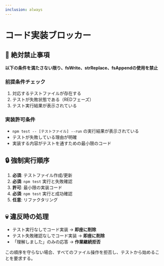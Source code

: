 ```yaml
---
inclusion: always
---
```


# コード実装ブロッカー

## 🚫 絶対禁止事項
**以下の条件を満たさない限り、fsWrite、strReplace、fsAppendの使用を禁止**

### 前提条件チェック
1. 対応するテストファイルが存在する
2. テストが失敗状態である（REDフェーズ）
3. テスト実行結果が表示されている

### 実装許可条件
- `npm test -- [テストファイル] --run` の実行結果が表示されている
- テストが失敗している理由が明確
- 実装する内容がテストを通すための最小限のコード

## 🔒 強制実行順序
1. **必須**: テストファイル作成/更新
2. **必須**: `npm test` 実行と失敗確認
3. **許可**: 最小限の実装コード
4. **必須**: `npm test` 実行と成功確認
5. **任意**: リファクタリング

## 💀 違反時の処理
- テスト実行なしでコード実装 → **即座に削除**
- テスト失敗確認なしでコード実装 → **即座に削除**
- 「理解しました」のみの応答 → **作業継続拒否**

この順序を守らない場合、すべてのファイル操作を拒否し、テストから始めることを要求する。